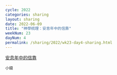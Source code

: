 ```yaml
---
cycle: 2022
categories: sharing
layout: sharing
date: 2022-06-09
title: "神學梳理：安息年中的信靠"
weekNum: 23
dayNum: 4
permalink: /sharing/2022/wk23-day4-sharing.html
---
```


[安息年中的信靠](https://eccseattle.github.io/media/sharing/2022/wk023/2022-06-09-bin.m4a)

`小錢`
